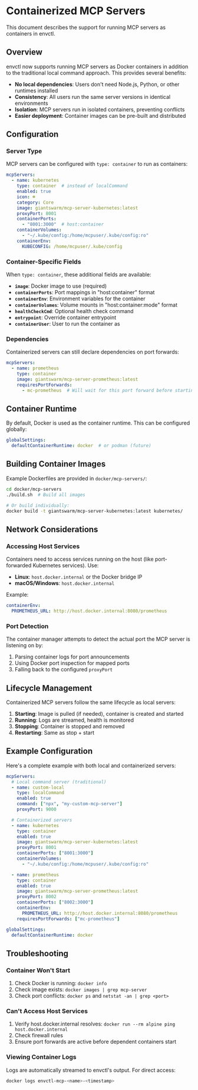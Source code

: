 # Containerized MCP Servers

This document describes the support for running MCP servers as containers in envctl.

## Overview

envctl now supports running MCP servers as Docker containers in addition to the traditional local command approach. This provides several benefits:

- **No local dependencies**: Users don't need Node.js, Python, or other runtimes installed
- **Consistency**: All users run the same server versions in identical environments
- **Isolation**: MCP servers run in isolated containers, preventing conflicts
- **Easier deployment**: Container images can be pre-built and distributed

## Configuration

### Server Type

MCP servers can be configured with `type: container` to run as containers:

```yaml
mcpServers:
  - name: kubernetes
    type: container  # instead of localCommand
    enabled: true
    icon: ☸️
    category: Core
    image: giantswarm/mcp-server-kubernetes:latest
    proxyPort: 8001
    containerPorts:
      - "8001:3000"  # host:container
    containerVolumes:
      - "~/.kube/config:/home/mcpuser/.kube/config:ro"
    containerEnv:
      KUBECONFIG: /home/mcpuser/.kube/config
```

### Container-Specific Fields

When `type: container`, these additional fields are available:

- **`image`**: Docker image to use (required)
- **`containerPorts`**: Port mappings in "host:container" format
- **`containerEnv`**: Environment variables for the container
- **`containerVolumes`**: Volume mounts in "host:container:mode" format
- **`healthCheckCmd`**: Optional health check command
- **`entrypoint`**: Override container entrypoint
- **`containerUser`**: User to run the container as

### Dependencies

Containerized servers can still declare dependencies on port forwards:

```yaml
mcpServers:
  - name: prometheus
    type: container
    image: giantswarm/mcp-server-prometheus:latest
    requiresPortForwards:
      - mc-prometheus  # Will wait for this port forward before starting
```

## Container Runtime

By default, Docker is used as the container runtime. This can be configured globally:

```yaml
globalSettings:
  defaultContainerRuntime: docker  # or podman (future)
```

## Building Container Images

Example Dockerfiles are provided in `docker/mcp-servers/`:

```bash
cd docker/mcp-servers
./build.sh  # Build all images

# Or build individually:
docker build -t giantswarm/mcp-server-kubernetes:latest kubernetes/
```

## Network Considerations

### Accessing Host Services

Containers need to access services running on the host (like port-forwarded Kubernetes services). Use:

- **Linux**: `host.docker.internal` or the Docker bridge IP
- **macOS/Windows**: `host.docker.internal`

Example:
```yaml
containerEnv:
  PROMETHEUS_URL: http://host.docker.internal:8080/prometheus
```

### Port Detection

The container manager attempts to detect the actual port the MCP server is listening on by:

1. Parsing container logs for port announcements
2. Using Docker port inspection for mapped ports
3. Falling back to the configured `proxyPort`

## Lifecycle Management

Containerized MCP servers follow the same lifecycle as local servers:

1. **Starting**: Image is pulled (if needed), container is created and started
2. **Running**: Logs are streamed, health is monitored
3. **Stopping**: Container is stopped and removed
4. **Restarting**: Same as stop + start

## Example Configuration

Here's a complete example with both local and containerized servers:

```yaml
mcpServers:
  # Local command server (traditional)
  - name: custom-local
    type: localCommand
    enabled: true
    command: ["npx", "my-custom-mcp-server"]
    proxyPort: 9000

  # Containerized servers
  - name: kubernetes
    type: container
    enabled: true
    image: giantswarm/mcp-server-kubernetes:latest
    proxyPort: 8001
    containerPorts: ["8001:3000"]
    containerVolumes:
      - "~/.kube/config:/home/mcpuser/.kube/config:ro"

  - name: prometheus
    type: container
    enabled: true
    image: giantswarm/mcp-server-prometheus:latest
    proxyPort: 8002
    containerPorts: ["8002:3000"]
    containerEnv:
      PROMETHEUS_URL: http://host.docker.internal:8080/prometheus
    requiresPortForwards: ["mc-prometheus"]

globalSettings:
  defaultContainerRuntime: docker
```

## Troubleshooting

### Container Won't Start

1. Check Docker is running: `docker info`
2. Check image exists: `docker images | grep mcp-server`
3. Check port conflicts: `docker ps` and `netstat -an | grep <port>`

### Can't Access Host Services

1. Verify host.docker.internal resolves: `docker run --rm alpine ping host.docker.internal`
2. Check firewall rules
3. Ensure port forwards are active before dependent containers start

### Viewing Container Logs

Logs are automatically streamed to envctl's output. For direct access:

```bash
docker logs envctl-mcp-<name>-<timestamp>
``` 